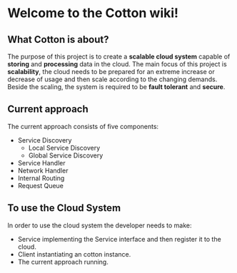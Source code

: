# Welcome to the Cotton wiki!

## What Cotton is about?
The purpose of this project is to create a **scalable cloud system** capable of **storing** and **processing** data in the cloud. The main focus of this project is **scalability**, the cloud needs to be prepared for an extreme increase or decrease of usage and then scale according to the changing demands. Beside the scaling, the system is required to be **fault tolerant** and **secure**.

## Current approach
The current approach consists of five components:
* Service Discovery
  * Local Service Discovery
  * Global Service Discovery
* Service Handler
* Network Handler
* Internal Routing
* Request Queue

## To use the Cloud System
In order to use the cloud system the developer needs to make:
* Service implementing the Service interface and then register it to the cloud.
* Client instantiating an cotton instance.
* The current approach running.